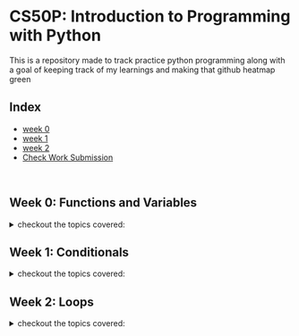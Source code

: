 # CS50P: Introduction to Programming with Python

<p>This is a repository made to track practice python programming along with a goal of keeping track of my learnings and making that github heatmap green</p>

## Index
- [week 0](#week-0)
- [week 1](#week-1)
- [week 2](#week-2)
- [Check Work Submission](https://submit.cs50.io/courses/1202/)

<br>

## Week 0: Functions and Variables
<details>
<summary>checkout the topics covered:</summary>

- [x] Functions
- [x] Arguements
- [x] Variables
- [x] Assignment Operator (=)
- [x] Comments
- [x] PseudoCode
- [x] Args seperated by comma
- [x] String or str
    - [x] Practice python file => [here](./week_0/hello.py)
    - [x] strip()
    - [x] capitalize()
    - [x] title()
    - [x] split()
- [x] Method Chaining
- [x] Integers or int
    - [x] Practice python file => [here](./week_0/calculator.py)
    - [x] int()
    - [x] round()
- [x] Nesting and Nested Functions
- [x] Float Point Values or Decimals
- [x] Round off function
- [x] Better Number Separation/Notation with fstring
- [x] Functions in python
- [x] Scope of variables
- [x] Return Values
- [x] Side Effect
- [x] Global Keyword
- [x] [Problem Set 0](./week_0/problem_set_0/)
    - [x] [Indoor Voice](./week_0/problem_set_0/indoor/indoor.py)
    - [x] [Playback Speed](./week_0/problem_set_0/playback/playback.py)
    - [x] [Making Faces](./week_0/problem_set_0/faces/faces.py)
    - [x] [Einstein](./week_0/problem_set_0/einstein/einstein.py)
    - [x] [Tip Calculator](./week_0/problem_set_0/tip/tip.py)

</details>

## Week 1: Conditionals
<details>
<summary>checkout the topics covered:</summary>

- [x] Conditionals
- [x] if keyword
- [x] Boolean Expressions
    - [x] [Practice Question](./week_1/compare.py)
- [x] elif keyword
- [x] else keyword
- [x] or keyword
- [x] and keyword
- [x] Question: Include the inclusive range values using conditionals with assignment operators
    - [x] [Inclusive Range](./week_1/grade.py)
- [x] Boolean Values
    - [x] True
    - [x] False
- [x] match case (switch case in other language, ex: Java)
- [x] | (pipe symbol) or used in match case
    - [x] [Use of |](./week_1/house.py)
- [x] not keyword
- [x] [Problem Set 1](./week_1/problem_set_1/)
    - [x] [Deep Thought](./week_1/problem_set_1/deep/deep.py)
    - [x] [Bank](./week_1/problem_set_1/bank/bank.py)
    - [x] [File Extension](./week_1/problem_set_1/extensions/extensions.py)
    - [x] [Interpreter](./week_1/problem_set_1/interpreter/interpreter.py)
    - [x] [Meal Time](./week_1/problem_set_1/meal/meal.py)

</details>

## Week 2: Loops
<details>
<summary>checkout the topics covered:</summary>

- [x] Loops
- [x] While Loop
    - [x] continue
    - [x] break
- [x] Infinite Loop
    - [x] while True
- [x] For loops
- [x] List
    - [x] range
    - [x] Accessing list items
    - [x] length or len
    - [x] append
    - [x] remove
    - [x] extend
    - [x] insert
    - [x] reverse
- [x] Dictionary
    - [x] Key: Value pairs
    - [x] Accessing dictionary
    - [x] get method
    - [x] update method
    - [x] pop
    - [x] clear
    - [x] items
- [x] None keyword
- [x] List and Dictionary Comprehension
- [x] String Methods
    - [x] capitalize
    - [x] title
    - [x] strip
    - [x] join
- [x] String Slicing
- [x] Tuples
    - [x] List vs Tuple
    - [x] Better Memory utilization
- [x] Some other functions/methods
    - [x] getsizeof: (also use- import sys module)
    - [x] enumerate
    - [x] isalpha
    - [x] isdigit
    - [x] isalnum

</details>

